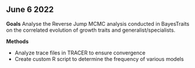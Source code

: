 ## June 6 2022

__Goals__ Analyse the Reverse Jump MCMC analysis conducted in BayesTraits on the correlated evolution of growth traits and generalist/specialists.

__Methods__ 

- Analyze trace files in TRACER to ensure convergence 
- Create custom R script to determine the frequency of various models 
